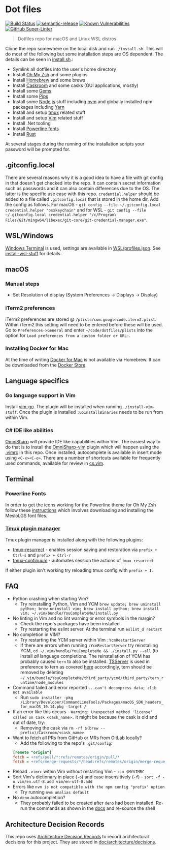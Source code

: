 # Dot files

[![Build Status](https://github.com/st3v3nhunt/dotfiles/workflows/Release/badge.svg)](https://github.com/st3v3nhunt/dotfiles/actions?workflow=Release)
[![semantic-release](https://img.shields.io/badge/%20%20%F0%9F%93%A6%F0%9F%9A%80-semantic--release-e10079.svg)](https://github.com/semantic-release/semantic-release)
[![Known Vulnerabilities](https://snyk.io/test/github/st3v3nhunt/dotfiles/badge.svg)](https://snyk.io/test/github/st3v3nhunt/dotfiles)
[![GitHub Super-Linter](https://github.com/st3v3nhunt/dotfiles/workflows/Release/badge.svg)](https://github.com/st3v3nhunt/dotfiles/actions?query=workflow%3ARelease)

> Dotfiles repo for macOS and Linux WSL distros

Clone the repo somewhere on the local disk and run `./install.sh`. This will do
most of the following but some installation steps are OS dependent. The details
can be seen in [install.sh](install.sh).:

* Symlink all dotfiles into the user's home directory
* Install [Oh My Zsh](https://ohmyz.sh/) and some plugins
* Install [Homebrew](https://brew.sh/) and some brews
* Install [Caskroom](https://caskroom.github.io/) and some casks (GUI
  applications, mostly)
* Install some [Gems](https://rubygems.org)
* Install some [Pips](https://pypi.org/)
* Install some [Node.js](https://nodejs.org/en/) stuff including
  [nvm](https://github.com/nvm-sh/nvm) and globally installed npm packages
  including [Yarn](https://yarnpkg.com/)
* Install and setup [tmux](https://github.com/tmux/tmux) related stuff
* Install and setup [Vim](https://www.vim.org/) related stuff
* Install .Net tooling
* Install [Powerline fonts](https://github.com/powerline/fonts)
* Install [Rust](https://www.rust-lang.org/)

At several stages during the running of the installation scripts your password
will be prompted for.

## .gitconfig.local

There are several reasons why it is a good idea to have a file with git config
in that doesn't get checked into the repo. It can contain secret information
such as passwords and it can also contain differences due to the OS. The latter
is the specific use case with this repo. `credential.helper` should be added to
a file called `.gitconfig.local` that is stored in the home dir.  Add the
config as follows. For macOS -
`git config --file ~/.gitconfig.local credential.helper "osxkeychain"`
and for WSL -
`git config --file ~/.gitconfig.local credential.helper "/c/Program\ Files/Git/mingw64/libexec/git-core/git-credential-manager.exe"`.

## WSL/Windows

[Windows Terminal](https://github.com/microsoft/terminal/blob/master/doc/user-docs/index.md)
is used, settings are available in [WSL/profiles.json](WSL/profiles.json). See
[install-wsl-stuff](./scripts/install-wsl-stuff.sh) for details.

## macOS

### Manual steps

* Set Resolution of display (System Preferences -> Displays -> Display)

### iTerm2 preferences

iTerm2 preferences are stored @ `/plists/com.googlecode.iterm2.plist`. Within
iTerm2 this setting will need to be entered before these will be used.
Go to `Preferences->General` and enter `~/code/dotfiles/plists` into the option
for `Load preferences from a custom folder or URL:`.

### Installing Docker for Mac

At the time of writing [Docker for Mac](https://www.docker.com/docker-mac) is
not available via Homebrew. It can be downloaded from the
[Docker Store](https://store.docker.com/editions/community/docker-ce-desktop-mac).

## Language specifics

### Go language support in Vim

Install [vim-go](https://github.com/fatih/vim-go).
The plugin will be installed when running `./install-vim-stuff`. Once the
plugin is installed `:GoInstallBinaries` needs to be run from within Vim.

### C# IDE like abilities

[OmniSharp](https://github.com/OmniSharp/omnisharp-roslyn) will provide IDE
like capabilities within Vim. The easiest way to do that is to install the
[OmniSharp-vim](https://github.com/OmniSharp/omnisharp-vim) plugin which will
happen using the [.vimrc](./dotfiles/.vimrc) in this repo.
Once installed, autocomplete is available in insert mode using `<C-x><C-o>`.
There are a number of shortcuts available for frequently used commands,
available for review in [cs.vim](./vim/ftplugin/cs.vim).

## Terminal

### Powerline Fonts

In order to get the icons working for the Powerline theme for Oh My Zsh follow
these
[instructions](https://github.com/romkatv/powerlevel10k#manual-font-installation)
which involves downloading and installing the MesloLGS font files.

### [Tmux plugin manager](https://github.com/tmux-plugins/tpm)

Tmux plugin manager is installed along with the following plugins:
* [tmux-resurrect](https://github.com/tmux-plugins/tmux-resurrect) - enables
  session saving and restoration via `prefix + Ctrl-s` and `prefix + Ctrl-r`
* [tmux-continuum](https://github.com/tmux-plugins/tmux-continuum) - automates
  session the actions of `tmux-resurrect`

If either plugin isn't working try reloading tmux config with `prefix + I`.

## FAQ

* Python crashing when starting Vim?
  * Try reinstalling Python, Vim and YCM `brew update; brew uninstall python;
    brew uninstall vim; brew install python; brew install vim;
    ~/.vim/bundle/YouCompleteMe/install.py`
* No linting in Vim and no lint warning or error symbols in the margin?
  * Check the repo's packages have been installed
  * Try restarting the eslint server. At the terminal run `eslint_d restart`
* No completion in VIM?
  * Try restarting the YCM server within Vim `:YcmRestartServer`
  * If there are errors when running `:YcmRestartServer` try reinstalling YCM,
    `cd ~/.vim/bundle/YouCompleteMe && ./install.py --all` (to install _all_
    language completions. The reinstallation of YCM has probably caused `tern`
    to also be installed.
    [TSServer](https://github.com/Microsoft/TypeScript/tree/master/src/server)
    is used in preference to tern as covered
    [here](https://github.com/ycm-core/YouCompleteMe#javascript-and-typescript-semantic-completion)
    accordingly, tern should be removed by deleting
    `~/.vim/bundle/YouCompleteMe/third_party/ycmd/third_party/tern_runtime/node_modules`
* Command failed and error reported `...can't decompress data; zlib not available`
  * Run `sudo installer -pkg
    /Library/Developer/CommandLineTools/Packages/macOS_SDK_headers_for_macOS_10.14.pkg -target /`
* If an error like this occurs - `Warning: Unexpected method 'license' called
  on Cask <cask_name>.` it might be because the cask is old and out of date, try:
  * Removing the cask via `rm -rf $(brew --prefix)/Caskroom/<cask_name>`
* Want to fetch all PRs from GitHub or MRs from GitLab locally?
  * Add the following to the repo's `.git/config`:
  ```ini
  [remote "origin"]
  fetch = +refs/pull/*:refs/remotes/origin/pull/*
  fetch = +refs/merge-requests/*/head:refs/remotes/origin/merge-requests/*
  ```
* Reload `.vimrc` within Vim without restarting Vim - `:so $MYVIMRC`
* Sort Vim's dictionary in place (`-o`) and case insensitively (`-f`) -
  `sort -f -o vim/en.utf-8.add vim/en-utf-8.add`
* Errors like `nvm is not compatible with the npm config "prefix" option`
  * Try running `nvm unalias default`
* No `deno` autocompletion?
  * They probably failed to be created after `deno` had been installed. Re-run
    the commands as shown in the
    [docs](https://deno.land/manual/getting_started/setup_your_environment#shell-autocomplete)
    and re-source the shell

## Architecture Decision Records

This repo uses
[Architecture Decision Records](http://thinkrelevance.com/blog/2011/11/15/documenting-architecture-decisions)
to record architectural decisions for this project.
They are stored in [doc/architecture/decisions](doc/architecture/decisions).

